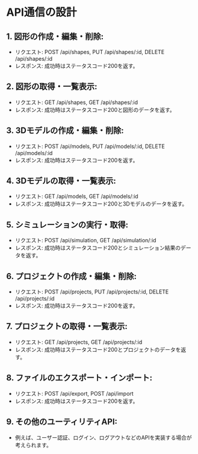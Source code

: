 # API通信の設計

## 1. 図形の作成・編集・削除:

- リクエスト: POST /api/shapes, PUT /api/shapes/:id, DELETE /api/shapes/:id
- レスポンス: 成功時はステータスコード200を返す。

## 2. 図形の取得・一覧表示:

- リクエスト: GET /api/shapes, GET /api/shapes/:id
- レスポンス: 成功時はステータスコード200と図形のデータを返す。

## 3. 3Dモデルの作成・編集・削除:

- リクエスト: POST /api/models, PUT /api/models/:id, DELETE /api/models/:id
- レスポンス: 成功時はステータスコード200を返す。

## 4. 3Dモデルの取得・一覧表示:

- リクエスト: GET /api/models, GET /api/models/:id
- レスポンス: 成功時はステータスコード200と3Dモデルのデータを返す。

## 5. シミュレーションの実行・取得:

- リクエスト: POST /api/simulation, GET /api/simulation/:id
- レスポンス: 成功時はステータスコード200とシミュレーション結果のデータを返す。

## 6. プロジェクトの作成・編集・削除:

- リクエスト: POST /api/projects, PUT /api/projects/:id, DELETE /api/projects/:id
- レスポンス: 成功時はステータスコード200を返す。

## 7. プロジェクトの取得・一覧表示:

- リクエスト: GET /api/projects, GET /api/projects/:id
- レスポンス: 成功時はステータスコード200とプロジェクトのデータを返す。

## 8. ファイルのエクスポート・インポート:

- リクエスト: POST /api/export, POST /api/import
- レスポンス: 成功時はステータスコード200を返す。

## 9. その他のユーティリティAPI:

- 例えば、ユーザー認証、ログイン、ログアウトなどのAPIを実装する場合が考えられます。

